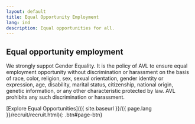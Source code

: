```yaml
---
layout: default
title: Equal Opportunity Employment
lang: ind
description: Equal opportunities for all.
---
```




## Equal opportunity employment 

We strongly suppot Gender Equality. It is the policy of AVL to ensure equal employment opportunity without discrimination or harassment on the basis of race, color, religion, sex, sexual orientation, gender identity or expression, age, disability, marital status, citizenship, national origin, genetic information, or any other characteristic protected by law. AVL prohibits any such discrimination or harassment.


[Explore Equal Opportunities]({{ site.baseurl }}/{{ page.lang }}/recruit/recruit.html){: .btn#page-btn}